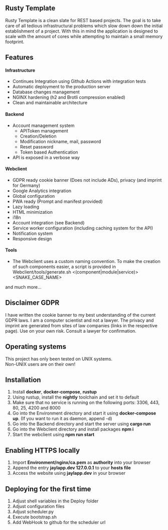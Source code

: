 ## Rusty Template
Rusty Template is a clean slate for REST based projects. The goal is to take care of all
tedious infrastructural problems which slow down down the initial establishment of a project.
With this in mind the application is designed to scale with the amount of cores while attempting
to maintain a small memory footprint.

## Features
#### Infrastructure
- Continues Integration using Github Actions with integration tests
- Automatic deployment to the production server
- Database changes management
- NGINX hardening (h2 and Brotli compression enabled)
- Clean and maintainable architecture

#### Backend
- Account management system 
    - APIToken management
    - Creation/Deletion
    - Modification nickname, mail, password
    - Reset password
    - Token based Authentication
- API is exposed in a verbose way

#### Webclient
- GDPR ready cookie banner (Does not include ADs), privacy (and imprint for Germany)
- Google Analytics integration
- Global configuration
- PWA ready (Prompt and manifest provided)
- Lazy loading
- HTML minimization
- i18n
- Account integration (see Backend)
- Service worker configuration (including caching system for the API)
- Notification system
- Responsive design

#### Tools
- The Webclient uses a custom naming convention. To make the creation of such components easier, a
script is provided in Webclient/tools/generate.sh <(component|module|service)> <PATH> <SNAKE_CASE_NAME>

and much more...

## Disclaimer GDPR
I have written the cookie banner to my best understanding of the current GDPR laws. I am a 
computer scientist and not a lawyer. The privacy and imprint are generated from sites of law 
companies (links in the respective page). Use on your own risk. Consult a lawyer for confirmation.

## Operating systems
This project has only been tested on UNIX systems.  
Non-UNIX users are on their own!

## Installation
1. Install **docker**, **docker-compose**, **rustup**
2. Using rustup, install the **nightly** toolchain and set it to default
3. Make sure that no service is running on the following ports: 3306, 443, 80, 25, 4200 and 8000
4. Go into the Environment directory and start it using **docker-compose up**. (If you want to run it as daemon, append -d)
5. Go into the Backend directory and start the server using **cargo run**
6. Go into the Webclient directory and install packages **npm i**
7. Start the webclient using **npm run start**

## Enabling HTTPS locally
1. Import **Environment/nginx/ca.pem** as **authority** into your browser
2. Append the entry **jaylapp.dev 127.0.0.1** to your **hosts file**
3. Access the website using **jaylapp.dev** in your browser

## Deploying for the first time
1. Adjust shell variables in the Deploy folder
2. Adjust configuration files
3. Adjust scheduler.py
4. Execute bootstrap.sh
5. Add WebHook to github for the scheduler url
